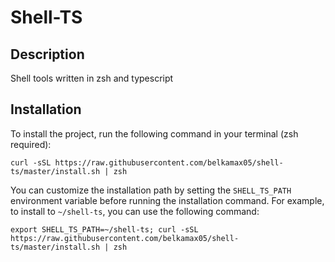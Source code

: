 # Shell-TS

## Description

Shell tools written in zsh and typescript

## Installation

To install the project, run the following command in your terminal (zsh required):

```shell
curl -sSL https://raw.githubusercontent.com/belkamax05/shell-ts/master/install.sh | zsh
```

You can customize the installation path by setting the `SHELL_TS_PATH` environment variable before running the installation command. For example, to install to `~/shell-ts`, you can use the following command:

```shell
export SHELL_TS_PATH=~/shell-ts; curl -sSL https://raw.githubusercontent.com/belkamax05/shell-ts/master/install.sh | zsh
```
